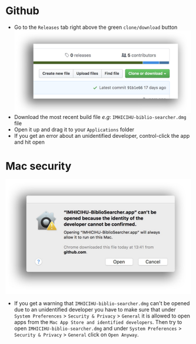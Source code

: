 # Github
* Go to the `Releases` tab right above the green `clone/download` button
![github.jpg](../images/2861323947-clone_or_download.jpeg)
* Download the most recent build file _e.g_: `IMHICIHU-biblio-searcher.dmg` file
* Open it up and drag it to your `Applications` folder
* If you get an error about an unidentified developer, control-click the app and hit open

# Mac security
![caveat.jpeg](../images/4208514379-searcher_error.jpeg)
* If you get a warning that `IMHICIHU-biblio-searcher.dmg` can't be opened due to an unidentified developer you have to make sure that under `System Preferences` > `Security & Privacy` > `General` it is allowed to open apps from the `Mac App Store and identified developers`. Then try to open `IMHICIHU-biblio-searcher.dmg` and under `System Preferences` > `Security & Privacy` > `General` click on `Open Anyway`.
